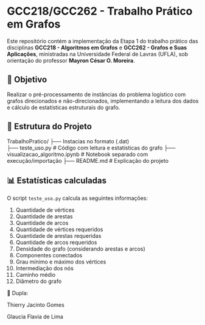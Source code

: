 # GCC218/GCC262 - Trabalho Prático em Grafos

Este repositório contém a implementação da Etapa 1 do trabalho prático das disciplinas **GCC218 - Algoritmos em Grafos** e **GCC262 - Grafos e Suas Aplicações**, ministradas na Universidade Federal de Lavras (UFLA), sob orientação do professor **Mayron César O. Moreira**.

## 🎯 Objetivo

Realizar o pré-processamento de instâncias do problema logístico com grafos direcionados e não-direcionados, implementando a leitura dos dados e cálculo de estatísticas estruturais do grafo.

## 📂 Estrutura do Projeto

TrabalhoPratico/
├── Instacias no formato  (.dat)              
├── teste_uso.py             # Código com leitura e estatísticas do grafo
├── visualizacao_algoritmo.ipynb  # Notebook separado com execução/importação
├── README.md                    # Explicação do projeto


## 📊 Estatísticas calculadas
O script `teste_uso.py` calcula as seguintes informações:

1. Quantidade de vértices
2. Quantidade de arestas
3. Quantidade de arcos
4. Quantidade de vértices requeridos
5. Quantidade de arestas requeridas
6. Quantidade de arcos requeridos
7. Densidade do grafo (considerando arestas e arcos)
8. Componentes conectados
9. Grau mínimo e máximo dos vértices
10. Intermediação dos nós
11. Caminho médio
12. Diâmetro do grafo

👥 Dupla:

Thierry Jacinto Gomes 

Glaucia Flavia de Lima
